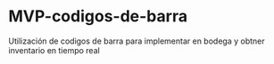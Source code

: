 # MVP-codigos-de-barra
Utilización de codigos de barra para implementar en bodega y obtner inventario en tiempo real
